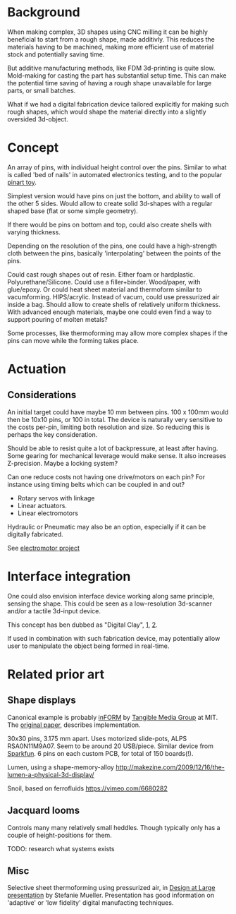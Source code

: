 
# Background

When making complex, 3D shapes using CNC milling it can be
highly beneficial to start from a rough shape, made additivly.
This reduces the materials having to be machined,
making more efficient use of material stock and potentially saving time.

But additive manufacturing methods, like FDM 3d-printing is quite slow.
Mold-making for casting the part has substantial setup time.
This can make the potential time saving of having a rough shape unavailable
for large parts, or small batches.

What if we had a digital fabrication device tailored explicitly
for making such rough shapes, which would shape the material directly into a slightly oversided 3d-object.

# Concept

An array of pins, with individual height control over the pins.
Similar to what is called 'bed of nails' in automated electronics testing,
and to the popular [pinart toy](https://en.wikipedia.org/wiki/Pin_Art).

Simplest version would have pins on just the bottom, and ability to wall of the other 5 sides.
Would allow to create solid 3d-shapes with a regular shaped base (flat or some simple geometry).

If there would be pins on bottom and top, could also create shells with varying thickness.

Depending on the resolution of the pins, one could have a high-strength cloth between the pins,
basically 'interpolating' between the points of the pins.

Could cast rough shapes out of resin. Either foam or hardplastic. Polyurethane/Silicone.
Could use a filler+binder. Wood/paper, with glue/epoxy.
Or could heat sheet material and thermoform similar to vacumforming. HIPS/acrylic.
Instead of vacum, could use pressurized air inside a bag. Should allow to create shells of relatively uniform thickness.
With advanced enough materials, maybe one could even find a way to support pouring of molten metals?

Some processes, like thermoforming may allow more complex shapes if the pins can move while
the forming takes place.

# Actuation

## Considerations

An initial target could have maybe 10 mm between pins.
100 x 100mm would then be 10x10 pins, or 100 in total.
The device is naturally very sensitive to the costs per-pin,
limiting both resolution and size. So reducing this is perhaps the key consideration.

Should be able to resist quite a lot of backpressure, at least after having.
Some gearing for mechanical leverage would make sense. It also increases Z-precision.
Maybe a locking system?

Can one reduce costs not having one drive/motors on each pin?
For instance using timing belts which can be coupled in and out?

* Rotary servos with linkage
* Linear actuators. 
* Linear electromotors

Hydraulic or Pneumatic may also be an option, especially if it can be digitally fabricated.

See [electromotor project](http://github.com/jonnor/projects/tree/master/brushless)

# Interface integration

One could also envision interface device working along same principle, sensing
the shape. This could be seen as a low-resolution 3d-scanner and/or a tactile
3d-input device.

This concept has ben dubbed as "Digital Clay",
[1](http://www.cc.gatech.edu/~jarek/images/DigitalClay.pdf),
[2](http://citeseerx.ist.psu.edu/viewdoc/download?doi=10.1.1.473.1582&rep=rep1&type=pdf).

If used in combination with such fabrication device,
may potentially allow user to manipulate the object being formed in real-time.

# Related prior art

## Shape displays

Canonical example is probably [inFORM](http://tangible.media.mit.edu/project/inform/) by [Tangible Media Group](http://tangible.media.mit.edu/vision/) at MIT.
The [original paper](http://tmg-trackr.media.mit.edu/publishedmedia/Papers/527-inFORM%20Dynamic%20Physical%20Affordances/Published/PDF), describes implementation.

30x30 pins, 3.175 mm apart.
Uses motorized slide-pots, ALPS RSA0N11M9A07. Seem to be around 20 USB/piece.
Similar device from [Sparkfun](https://www.sparkfun.com/products/10976).
6 pins on each custom PCB, for total of 150 boards(!).

Lumen, using a shape-memory-alloy
http://makezine.com/2009/12/16/the-lumen-a-physical-3d-display/

Snoil, based on ferrofluids
https://vimeo.com/6680282

## Jacquard looms

Controls many many relatively small heddles.
Though typically only has a couple of height-positions for them.

TODO: research what systems exists

## Misc

Selective sheet thermoforming using pressurized air,
in [Design at Large presentation](https://www.youtube.com/watch?feature=player_detailpage&v=cLUyTK72xXU#t=1646) by Stefanie Mueller.
Presentation has good information on 'adaptive' or 'low fidelity' digital manufacting techniques.

